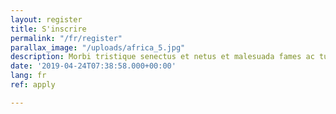 ```yaml
---
layout: register
title: S'inscrire
permalink: "/fr/register"
parallax_image: "/uploads/africa_5.jpg"
description: Morbi tristique senectus et netus et malesuada fames ac turpis egestas.
date: '2019-04-24T07:38:58.000+00:00'
lang: fr
ref: apply

---
```

